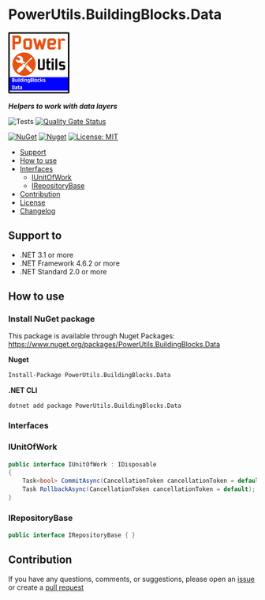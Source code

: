 # PowerUtils.BuildingBlocks.Data

![Logo](https://raw.githubusercontent.com/TechNobre/PowerUtils.BuildingBlocks.Data/main/assets/logo/logo_128x128.png)

***Helpers to work with data layers***

![Tests](https://github.com/TechNobre/PowerUtils.BuildingBlocks.Data/actions/workflows/tests.yml/badge.svg)
[![Quality Gate Status](https://sonarcloud.io/api/project_badges/measure?project=TechNobre_PowerUtils.BuildingBlocks.Data&metric=alert_status)](https://sonarcloud.io/summary/new_code?id=TechNobre_PowerUtils.BuildingBlocks.Data)

[![NuGet](https://img.shields.io/nuget/v/PowerUtils.BuildingBlocks.Data.svg)](https://www.nuget.org/packages/PowerUtils.BuildingBlocks.Data)
[![Nuget](https://img.shields.io/nuget/dt/PowerUtils.BuildingBlocks.Data.svg)](https://www.nuget.org/packages/PowerUtils.BuildingBlocks.Data)
[![License: MIT](https://img.shields.io/github/license/TechNobre/PowerUtils.BuildingBlocks.Data.svg)](https://github.com/TechNobre/PowerUtils.BuildingBlocks.Data/blob/main/LICENSE)


- [Support](#support-to)
- [How to use](#how-to-use)
- [Interfaces](#Interfaces)
  - [IUnitOfWork](#Interfaces.IUnitOfWork)
  - [IRepositoryBase](#Interfaces.IRepositoryBase)
- [Contribution](#contribution)
- [License](./LICENSE)
- [Changelog](./CHANGELOG.md)



## Support to <a name="support-to"></a>
- .NET 3.1 or more
- .NET Framework 4.6.2 or more
- .NET Standard 2.0 or more



## How to use <a name="how-to-use"></a>

### Install NuGet package
This package is available through Nuget Packages: https://www.nuget.org/packages/PowerUtils.BuildingBlocks.Data

**Nuget**
```bash
Install-Package PowerUtils.BuildingBlocks.Data
```

**.NET CLI**
```
dotnet add package PowerUtils.BuildingBlocks.Data
```



### Interfaces <a name="Interfaces"></a>


### IUnitOfWork <a name="Interfaces.IUnitOfWork"></a>

```csharp
public interface IUnitOfWork : IDisposable
{
    Task<bool> CommitAsync(CancellationToken cancellationToken = default);
    Task RollbackAsync(CancellationToken cancellationToken = default);
}
```


### IRepositoryBase <a name="Interfaces.IRepositoryBase"></a>

```csharp
public interface IRepositoryBase { }
```



## Contribution<a name="contribution"></a>

If you have any questions, comments, or suggestions, please open an [issue](https://github.com/TechNobre/PowerUtils.BuildingBlocks.Data/issues/new/choose) or create a [pull request](https://github.com/TechNobre/PowerUtils.BuildingBlocks.Data/compare)